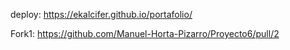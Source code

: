 deploy: https://ekalcifer.github.io/portafolio/

Fork1: https://github.com/Manuel-Horta-Pizarro/Proyecto6/pull/2



